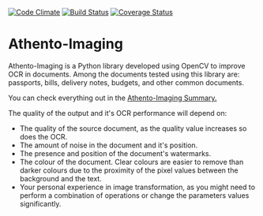 [![Code Climate](https://codeclimate.com/repos/55394aa2e30ba00af8001be9/badges/8ee3783737be9e27c1f0/gpa.svg)](https://codeclimate.com/repos/55394aa2e30ba00af8001be9/feed) 
[![Build Status](https://travis-ci.org/rafaharo/athento-imaging.svg?branch=master)](https://travis-ci.org/rafaharo/athento-imaging) 
[![Coverage Status](https://coveralls.io/repos/rafaharo/athento-imaging/badge.svg)](https://coveralls.io/r/rafaharo/athento-imaging)

# Athento-Imaging

Athento-Imaging is a Python library developed using OpenCV to improve OCR in
documents. Among the documents tested using this library are: passports, bills,
delivery notes, budgets, and other common documents.

You can check everything out in the [Athento-Imaging Summary.](docs/SUMMARY.md)

The quality of the output and it's OCR performance will depend on:

- The quality of the source document, as the quality value increases so does 
the OCR.
- The amount of noise in the document and it's position.
- The presence and position of the document's watermarks.
- The colour of the document. Clear colours are easier to remove than darker 
colours due to the proximity of the pixel values between the background and 
the text.
- Your personal experience in image transformation, as you might need to 
perform  a combination of operations or change the parameters values 
significantly.
